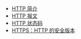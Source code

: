 - [HTTP 简介](./HTTP%20简介.md)
- [HTTP 报文](./HTTP%20报文.md)
- [HTTP 状态码](./HTTP%20状态码.md)
- [HTTPS：HTTP 的安全版本](./HTTPS：HTTP%20的安全版本.md)